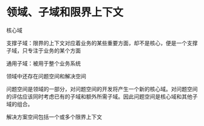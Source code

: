 # 领域、子域和限界上下文

核心域

支撑子域：限界的上下文对应着业务的某些重要方面，却不是核心，便是一个支撑子域，只专注于业务的某个方面

通用子域：被用于整个业务系统

领域中还存在问题空间和解决空间

问题空间是领域的一部分，对问题空间的开发将产生一个新的核心域。对问题空间的评估应该同时考虑已有的子域和额外所需子域。因此问题空间是核心域和其他子域的组合。

解决方案空间包括一个或多个限界上下文